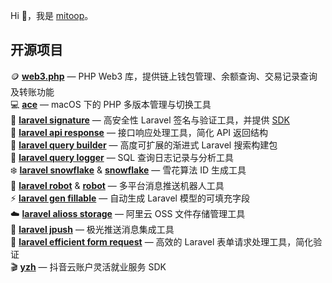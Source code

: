 Hi 👋，我是 [mitoop](https://github.com/mitoop)。

## 开源项目

🪙 **[web3.php](https://github.com/mitoop/web3.php)** — PHP Web3 库，提供链上钱包管理、余额查询、交易记录查询及转账功能  
💻 **[ace](https://github.com/mitoop/ace)** — macOS 下的 PHP 多版本管理与切换工具  
🔐 **[laravel signature](https://github.com/mitoop/laravel-signature)** — 高安全性 Laravel 签名与验证工具，并提供 [SDK](https://github.com/mitoop/signature-sdk)  
📡 **[laravel api response](https://github.com/mitoop/laravel-api-response)** — 接口响应处理工具，简化 API 返回结构  
🔎 **[laravel query builder](https://github.com/mitoop/laravel-query-builder)** — 高度可扩展的渐进式 Laravel 搜索构建包  
📝 **[laravel query logger](https://github.com/mitoop/laravel-query-logger)** — SQL 查询日志记录与分析工具  
❄️ **[laravel snowflake](https://github.com/mitoop/laravel-snowflake)** & **[snowflake](https://github.com/mitoop/snowflake)** — 雪花算法 ID 生成工具  
🤖 **[laravel robot](https://github.com/mitoop/laravel-robot)** & **[robot](https://github.com/mitoop/robot)** — 多平台消息推送机器人工具  
⚡ **[laravel gen fillable](https://github.com/mitoop/laravel-gen-fillable)** — 自动生成 Laravel 模型的可填充字段  
☁️ **[laravel alioss storage](https://github.com/mitoop/laravel-alioss-storage)** — 阿里云 OSS 文件存储管理工具  
📣 **[laravel jpush](https://github.com/mitoop/laravel-jpush)** — 极光推送消息集成工具  
📝 **[laravel efficient form request](https://github.com/mitoop/laravel-efficient-form-request)** — 高效的 Laravel 表单请求处理工具，简化验证  
🎬 **[yzh](https://github.com/mitoop/yzh)** — 抖音云账户灵活就业服务 SDK  

